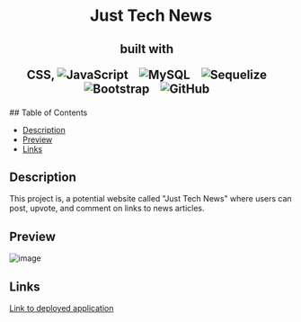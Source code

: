 <h1 align ="center"> Just Tech News </h1>

<h2 align="center">built with  &nbsp;&nbsp;

  
  CSS,  ![JavaScript](https://img.shields.io/badge/javascript-%23323330.svg?style=for-the-badge&logo=javascript&logoColor=%23F7DF1E) &nbsp;&nbsp; ![MySQL](https://img.shields.io/badge/mysql-%2300f.svg?style=for-the-badge&logo=mysql&logoColor=white) &nbsp;&nbsp; ![Sequelize](https://img.shields.io/badge/Sequelize-52B0E7?style=for-the-badge&logo=Sequelize&logoColor=white) &nbsp;&nbsp;
![Bootstrap](https://img.shields.io/badge/bootstrap-%23563D7C.svg?style=for-the-badge&logo=bootstrap&logoColor=white) &nbsp;&nbsp;
![GitHub](https://img.shields.io/badge/github-%23121011.svg?style=for-the-badge&logo=github&logoColor=white) &nbsp;&nbsp;
  
</h2>
  ## Table of Contents

  * [Description](#description)
  * [Preview](#preview)
  * [Links](#links) 

  ## Description
  
This project is, a potential website called "Just Tech News" where users can post, upvote, and comment on links to news articles.

  ## Preview
  
  ![image](https://user-images.githubusercontent.com/86173119/146659894-f64ad39c-3c55-4e3c-9a4b-f6d7f799c127.png)



  ## Links
  [Link to deployed application](https://github.com/izztnkr)
